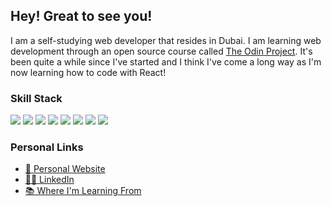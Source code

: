 ## Hey! Great to see you!
I am a self-studying web developer that resides in Dubai. I am learning web development through an open source course called <a href="https://www.theodinproject.com/">The Odin Project</a>. It's been quite a while since I've started and I think I've come a long way as I'm now learning how to code with React!

### Skill Stack
<div align="left">
  <img src="https://img.shields.io/badge/react-%2361DAFB.svg?&style=for-the-badge&logo=react&logoColor=black" />  
  <img src="https://img.shields.io/badge/javascript-%23F7DF1E.svg?&style=for-the-badge&logo=javascript&logoColor=black" />
  <img src="https://img.shields.io/badge/npm-%23CB3837.svg?&style=for-the-badge&logo=npm&logoColor=white" />
  <img src="https://img.shields.io/badge/git-%23F05032.svg?&style=for-the-badge&logo=git&logoColor=white" />
  <img src="https://img.shields.io/badge/jest-%23C21325.svg?&style=for-the-badge&logo=jest&logoColor=white" />
  <img src="https://img.shields.io/badge/webpack-%238DD6F9.svg?&style=for-the-badge&logo=webpack&logoColor=black" />
  <img src="https://img.shields.io/badge/eslint-%234B32C3.svg?&style=for-the-badge&logo=eslint&logoColor=white" />
  <img src="https://img.shields.io/badge/adobe%20photoshop-%2331A8FF.svg?&style=for-the-badge&logo=adobe%20photoshop&logoColor=white" />
</div>

### Personal Links
<ul>
  <li><a href="https://tiyoriyo.github.io/personal_portfolio/">🗽 Personal Website</a></li>
  <li><a href="https://www.linkedin.com/in/vadim-kostrov/">🧑‍💼 LinkedIn</a></li>
  <li><a href="https://www.theodinproject.com/dashboard">📚 Where I'm Learning From</a></li>
</ul>



###
